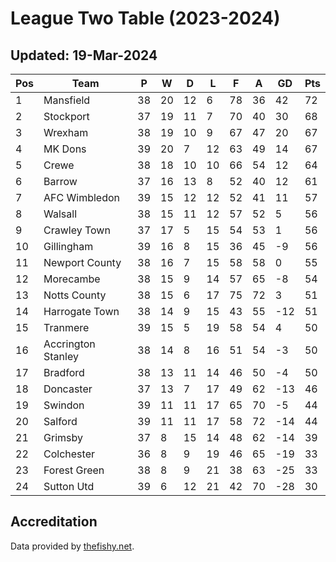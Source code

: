 # League Two Table (2023-2024)
## Updated: 19-Mar-2024

| Pos | Team | P | W | D | L | F | A | GD | Pts |
| --- | --- | --- | --- | --- | --- | --- | --- | --- | --- |
| 1 | Mansfield | 38 | 20 | 12 | 6 | 78 | 36 | 42 | 72 |
| 2 | Stockport | 37 | 19 | 11 | 7 | 70 | 40 | 30 | 68 |
| 3 | Wrexham | 38 | 19 | 10 | 9 | 67 | 47 | 20 | 67 |
| 4 | MK Dons | 39 | 20 | 7 | 12 | 63 | 49 | 14 | 67 |
| 5 | Crewe | 38 | 18 | 10 | 10 | 66 | 54 | 12 | 64 |
| 6 | Barrow | 37 | 16 | 13 | 8 | 52 | 40 | 12 | 61 |
| 7 | AFC Wimbledon | 39 | 15 | 12 | 12 | 52 | 41 | 11 | 57 |
| 8 | Walsall | 38 | 15 | 11 | 12 | 57 | 52 | 5 | 56 |
| 9 | Crawley Town | 37 | 17 | 5 | 15 | 54 | 53 | 1 | 56 |
| 10 | Gillingham | 39 | 16 | 8 | 15 | 36 | 45 | -9 | 56 |
| 11 | Newport County | 38 | 16 | 7 | 15 | 58 | 58 | 0 | 55 |
| 12 | Morecambe | 38 | 15 | 9 | 14 | 57 | 65 | -8 | 54 |
| 13 | Notts County | 38 | 15 | 6 | 17 | 75 | 72 | 3 | 51 |
| 14 | Harrogate Town | 38 | 14 | 9 | 15 | 43 | 55 | -12 | 51 |
| 15 | Tranmere | 39 | 15 | 5 | 19 | 58 | 54 | 4 | 50 |
| 16 | Accrington Stanley | 38 | 14 | 8 | 16 | 51 | 54 | -3 | 50 |
| 17 | Bradford | 38 | 13 | 11 | 14 | 46 | 50 | -4 | 50 |
| 18 | Doncaster | 37 | 13 | 7 | 17 | 49 | 62 | -13 | 46 |
| 19 | Swindon | 39 | 11 | 11 | 17 | 65 | 70 | -5 | 44 |
| 20 | Salford | 39 | 11 | 11 | 17 | 58 | 72 | -14 | 44 |
| 21 | Grimsby | 37 | 8 | 15 | 14 | 48 | 62 | -14 | 39 |
| 22 | Colchester | 36 | 8 | 9 | 19 | 46 | 65 | -19 | 33 |
| 23 | Forest Green | 38 | 8 | 9 | 21 | 38 | 63 | -25 | 33 |
| 24 | Sutton Utd | 39 | 6 | 12 | 21 | 42 | 70 | -28 | 30 |

## Accreditation 

Data provided by [thefishy.net](https://www.thefishy.net/).
